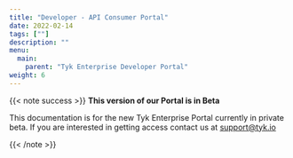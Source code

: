 ```yaml
---
title: "Developer - API Consumer Portal"
date: 2022-02-14
tags: [""]
description: ""
menu:
  main:
    parent: "Tyk Enterprise Developer Portal"
weight: 6
---
```


{{< note success >}}
**This version of our Portal is in Beta**

This documentation is for the new Tyk Enterprise Portal currently in private beta. If you are interested in getting access contact us at [support@tyk.io](<mailto:support@tyk.io?subject=Tyk Enterprise Portal Beta>)

{{< /note >}}